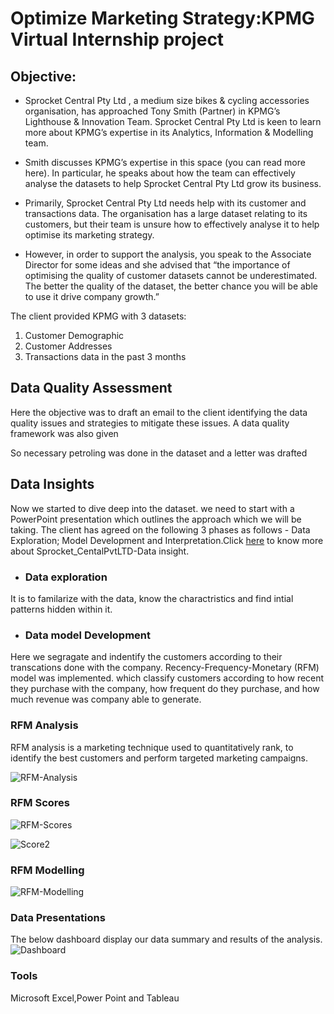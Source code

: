# Optimize Marketing Strategy:KPMG Virtual Internship project

## Objective:
* Sprocket Central Pty Ltd , a medium size bikes & cycling accessories organisation, has approached Tony Smith (Partner) in KPMG’s Lighthouse & Innovation Team. Sprocket Central Pty Ltd is keen to learn more about KPMG’s expertise in its Analytics, Information & Modelling team.

* Smith discusses KPMG’s expertise in this space (you can read more here). In particular, he speaks about how the team can effectively analyse the datasets to help Sprocket Central Pty Ltd grow its business.

* Primarily, Sprocket Central Pty Ltd needs help with its customer and transactions data. The organisation has a large dataset relating to its customers, but their team is unsure how to effectively analyse it to help optimise its marketing strategy.

* However, in order to support the analysis, you speak to the Associate Director for some ideas and she advised that “the importance of optimising the quality of customer datasets cannot be underestimated. The better the quality of the dataset, the better chance you will be able to use it drive company growth.”

The client provided KPMG with 3 datasets:

1. Customer Demographic
2. Customer Addresses
3. Transactions data in the past 3 months

## Data Quality Assessment
Here the objective was to draft an email to the client identifying the data quality issues and strategies to mitigate these issues. A data quality framework was also given

So necessary petroling was done in the dataset and a letter was drafted

## Data Insights
Now we started to dive deep into the dataset. we need to start with a PowerPoint presentation which outlines the approach which we will be taking. The client has agreed on the following 3 phases as follows - Data Exploration; Model Development and Interpretation.Click [here](https://view.officeapps.live.com/op/view.aspx?src=https%3A%2F%2Fraw.githubusercontent.com%2Faru20%2FOptimize-Marketing-Strategy%2Fmain%2FSprocket_CentalPvtLTD-Data%2520insight.pptx&wdOrigin=BROWSELINK) to know more about Sprocket_CentalPvtLTD-Data insight.

* ### Data exploration 
It is to familarize with the data, know the charactristics and find intial patterns hidden within it.

* ### Data model Development 
Here we segragate and indentify the customers according to their transcations done with the company. Recency-Frequency-Monetary (RFM) model was implemented. which classify customers according to how recent they purchase with the company, how frequent do they purchase, and how much revenue was company able to generate.
### RFM Analysis
RFM analysis is a marketing technique used to quantitatively rank, to identify the best customers and perform targeted marketing campaigns.

![RFM-Analysis](https://user-images.githubusercontent.com/73730336/156713190-405dee58-0b80-4e8e-8318-d856eaedf3f7.JPG)
### RFM Scores

![RFM-Scores](https://user-images.githubusercontent.com/73730336/156713227-65f1a2df-2f4c-44b7-8714-1158909f58f5.JPG)

![Score2](https://user-images.githubusercontent.com/73730336/156713238-1f5a2ab5-2625-4b5f-9ce1-f1b103706885.JPG)
### RFM Modelling

![RFM-Modelling](https://user-images.githubusercontent.com/73730336/156713279-580c79a7-cea0-4462-9290-7bf1cdd873f4.JPG)

### Data Presentations
The below dashboard display our data summary and results of the analysis. 
![Dashboard](https://user-images.githubusercontent.com/73730336/156713753-465f97d6-b094-4ab0-ab98-0f6e37295b13.JPG)
### Tools
Microsoft Excel,Power Point and Tableau
